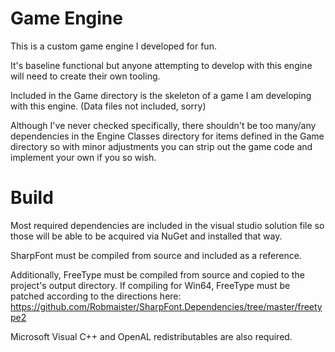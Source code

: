 # Game Engine
This is a custom game engine I developed for fun.

It's baseline functional but anyone attempting to develop with this engine will need to create their own tooling. 

Included in the Game directory is the skeleton of a game I am developing with this engine. (Data files not included, sorry)

Although I've never checked specifically, there shouldn't be too many/any dependencies in the Engine Classes directory for items defined in the Game directory 
so with minor adjustments you can strip out the game code and implement your own if you so wish.

# Build
Most required dependencies are included in the visual studio solution file so those will be able to be acquired via NuGet and installed that way.

SharpFont must be compiled from source and included as a reference. 

Additionally, FreeType must be compiled from source and copied to the project's output directory. If compiling for Win64, FreeType must be patched according to the directions here: https://github.com/Robmaister/SharpFont.Dependencies/tree/master/freetype2

Microsoft Visual C++ and OpenAL redistributables are also required.
